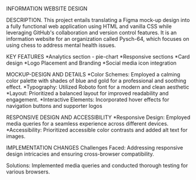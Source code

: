 INFORMATION WEBSITE DESIGN

DESCRIPTION.
This project entails translating a Figma mock-up design into a fully functional web application using HTML and vanilla CSS while leveraging GitHub's collaboration and version control features. It is an information website for an organization called Pysch-64, which focuses on using chess to address mental health issues.

KEY FEATURES
*Analytics section - pie-chart
*Responsive sections
*Card design
*Logo Placement and Branding
*Social media icon integration

MOCKUP-DESIGN AND DETAILS
*Color Schemes: Employed a calming color palette with shades of blue and gold for a professional and soothing effect.
*Typography: Utilized Roboto font for a modern and clean aesthetic
*Layout: Prioritized a balanced layout for improved readability and engagement.
*Interactive Elements: Incorporated hover effects for navigation buttons and supporter logos

 RESPONSIVE DESIGN AND ACCESSIBILITY
*Responsive Design: Employed media queries for a seamless experience across different devices.
*Accessibility: Prioritized accessible color contrasts and added alt text for images.

IMPLEMENTATION CHANGES
Challenges Faced: Addressing responsive design intricacies and ensuring cross-browser compatibility.

 Solutions: Implemented media queries and conducted thorough testing for various browsers.




